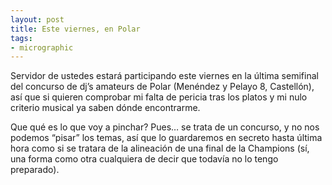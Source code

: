 ```yaml
---
layout: post
title: Este viernes, en Polar
tags:
- micrographic
---
```

Servidor de ustedes estará participando este viernes en la última semifinal del concurso de dj’s amateurs de Polar (Menéndez y Pelayo 8, Castellón), así que si quieren comprobar mi falta de pericia tras los platos y mi nulo criterio musical ya saben dónde encontrarme.

Que qué es lo que voy a pinchar? Pues… se trata de un concurso, y no nos podemos “pisar” los temas, así que lo guardaremos en secreto hasta última hora como si se tratara de la alineación de una final de la Champions (sí, una forma como otra cualquiera de decir que todavía no lo tengo preparado).
